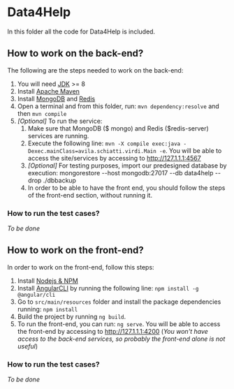 # Data4Help
In this folder all the code for Data4Help is included.

## How to work on the back-end?
The following are the steps needed to work on the back-end:

1. You will need [JDK](https://www.oracle.com/technetwork/java/javase/downloads/index.html) >= 8
1. Install [Apache Maven](https://maven.apache.org/what-is-maven.html)
1. Install [MongoDB](https://docs.mongodb.com/manual/installation/) and [Redis](https://redis.io/download)
1. Open a terminal and from this folder, run: `mvn dependency:resolve` and then `mvn compile`
1. *[Optional]* To run the service:
    1. Make sure that MongoDB ($ mongo) and Redis ($redis-server) services are running.
    1. Execute the following line: `mvn -X compile exec:java -Dexec.mainClass=avila.schiatti.virdi.Main -e`. You will be able to access the site/services by accessing to http://127.1.1.1:4567
    1. *[Optional]* For testing purposes, import our predesigned database by execution: mongorestore --host mongodb:27017 --db data4help --drop ./dbbackup
    1. In order to be able to have the front end, you should follow the steps of the front-end section, without running it.

### How to run the test cases?
*To be done*

## How to work on the front-end?
In order to work on the front-end, follow this steps:

1. Install [Nodejs & NPM](https://nodejs.org/es/download/)
1. Install [AngularCLI](https://cli.angular.io/) by running the following line: `npm install -g @angular/cli`
1. Go to `src/main/resources` folder and install the package dependencies running: `npm install`
1. Build the project by running `ng build`.
1. To run the front-end, you can run: `ng serve`. You will be able to access the front-end by accessing to http://127.1.1.1:4200 (*You won't have access to the back-end services, so probably the front-end alone is not useful*)

### How to run the test cases?
*To be done*
